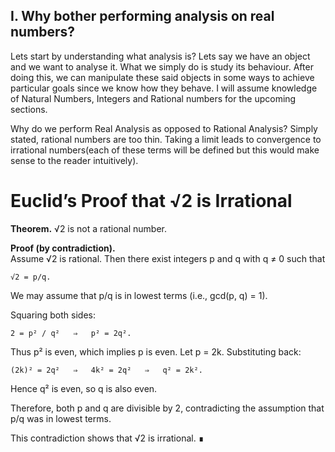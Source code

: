 ## I. Why bother performing analysis on real numbers?

Lets start by understanding what analysis is? 
Lets say we have an object and we want to analyse it. What we simply do is study its behaviour. After doing this, we can manipulate these said objects in some ways to achieve particular goals since we know how they behave. I will assume knowledge of Natural Numbers, Integers and Rational numbers for the upcoming sections.

Why do we perform Real Analysis as opposed to Rational Analysis? 
Simply stated, rational numbers are too thin. Taking a limit leads to convergence to irrational numbers(each of these terms will be defined but this would make sense to the reader intuitively). 

# Euclid’s Proof that √2 is Irrational

**Theorem.** √2 is not a rational number.

**Proof (by contradiction).**  
Assume √2 is rational. Then there exist integers p and q with q ≠ 0 such that

    √2 = p/q.

We may assume that p/q is in lowest terms (i.e., gcd(p, q) = 1).

Squaring both sides:

    2 = p² / q²   ⇒   p² = 2q².

Thus p² is even, which implies p is even. Let p = 2k. Substituting back:

    (2k)² = 2q²   ⇒   4k² = 2q²   ⇒   q² = 2k².

Hence q² is even, so q is also even.

Therefore, both p and q are divisible by 2, contradicting the assumption that p/q was in lowest terms.

This contradiction shows that √2 is irrational. ∎
